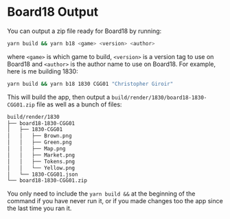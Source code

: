 # Board18 Output

You can output a zip file ready for Board18 by running:

```sh
yarn build && yarn b18 <game> <version> <author>
```

where `<game>` is which game to build, `<version>` is a version tag to use on
Board18 and `<author>` is the author name to use on Board18. For example, here
is me building 1830:

```sh
yarn build && yarn b18 1830 CGG01 "Christopher Giroir"
```

This will build the app, then output a
`build/render/1830/board18-1830-CGG01.zip` file as well as a bunch of files:

```sh
build/render/1830
├── board18-1830-CGG01
│   ├── 1830-CGG01
│   │   ├── Brown.png
│   │   ├── Green.png
│   │   ├── Map.png
│   │   ├── Market.png
│   │   ├── Tokens.png
│   │   └── Yellow.png
│   └── 1830-CGG01.json
└── board18-1830-CGG01.zip
```

You only need to include the `yarn build &&` at the beginning of the command if
you have never run it, or if you made changes too the app since the last time
you ran it.
